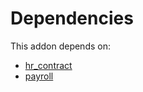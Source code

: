 # Dependencies

This addon depends on:

- [hr_contract](../../odoo-bringout-oca-ocb-hr_contract)
- [payroll](../../odoo-bringout-oca-payroll-payroll)
